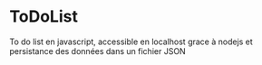 # ToDoList
To do list en javascript, accessible en localhost grace à nodejs et persistance des données dans un fichier JSON
